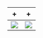 | +                            | +
| :--------------------------: | :-------------------------:
| ![](https://github.com/irhl/custard/assets/58134273/dd078a11-1421-4465-a33a-0d2d4bd3ad6d) | ![](https://github.com/irhl/custard/assets/58134273/33ce5877-c47b-4f95-a635-c4464c5c99de)
